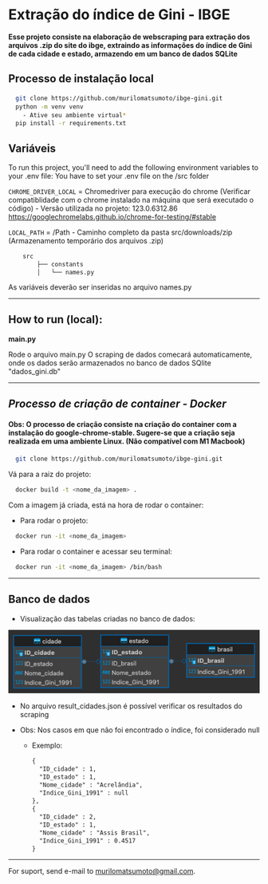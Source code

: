 # Extração do índice de Gini - IBGE

**Esse projeto consiste na elaboração de webscraping para extração dos arquivos .zip do site do ibge, extraindo as informações do índice de Gini de cada cidade e estado, armazendo em um banco de dados SQLite**


## Processo de instalação local

```bash
  git clone https://github.com/murilomatsumoto/ibge-gini.git
  python -m venv venv
    - Ative seu ambiente virtual*
  pip install -r requirements.txt
```

## Variáveis 

To run this project, you'll need to add the following environment variables to your .env file:
You have to set your .env file on the /src folder

`CHROME_DRIVER_LOCAL` = Chromedriver para execução do chrome (Verificar compatiblidade com o chrome instalado na máquina que será executado o código) - Versão utilizada no projeto: 123.0.6312.86
https://googlechromelabs.github.io/chrome-for-testing/#stable

`LOCAL_PATH` = /Path - Caminho completo da pasta src/downloads/zip (Armazenamento temporário dos arquivos .zip)

        src
            ├── constants
            │   └── names.py

As variáveis deverão ser inseridas no arquivo names.py

--------

## How to run (local):
**main.py**   

Rode o arquivo main.py
O scraping de dados comecará automaticamente, onde os dados serão armazenados no banco de dados SQlite "dados_gini.db"

------
## *Processo de criação de container - Docker*

#### Obs: O processo de criação consiste na criação do container com a instalação do google-chrome-stable. Sugere-se que a criação seja realizada em uma ambiente Linux. (Não compatível com M1 Macbook)

```bash
  git clone https://github.com/murilomatsumoto/ibge-gini.git
```
Vá para a raiz do projeto:

```bash
  docker build -t <nome_da_imagem> .
```
Com a imagem já criada, está na hora de rodar o container:

- Para rodar o projeto:
```bash
  docker run -it <nome_da_imagem>    
```
- Para rodar o container e acessar seu terminal:
```bash
  docker run -it <nome_da_imagem> /bin/bash
```
-------
## Banco de dados

- Visualização das tabelas criadas no banco de dados:

![Exemplo de Imagem](tabelas.png)

- No  arquivo result_cidades.json é possível verificar os resultados do scraping
- Obs: Nos casos em que não foi encontrado o índice, foi considerado null

  - Exemplo:

        {
          "ID_cidade" : 1,
          "ID_estado" : 1,
          "Nome_cidade" : "Acrelândia",
          "Indice_Gini_1991" : null
        },
        {
          "ID_cidade" : 2,
          "ID_estado" : 1,
          "Nome_cidade" : "Assis Brasil",
          "Indice_Gini_1991" : 0.4517
        }

--------


For suport, send e-mail to murilomatsumoto@gmail.com.